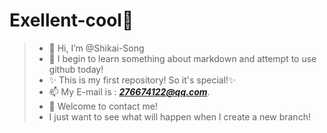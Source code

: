 # Exellent-cool🌱
>- 👋 Hi, I’m @Shikai-Song
>- 👀 I begin to learn something about markdown and attempt to use github today!
>- ✨ This is my first repository! So it's special!✨ 
>- 📫 My E-mail is : ***276674122@qq.com***.
>- 💞️ Welcome to contact me!
>- I just want to see what will happen when I create a new branch! 
